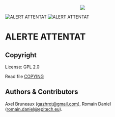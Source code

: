 <p align="center">
<img src="http://s29.postimg.org/59byvmrqf/image.jpg" />
</p>

![ALERT ATTENTAT](http://s30.postimg.org/fmqpdd90h/image.jpg)
![ALERT ATTENTAT](http://hpics.li/8276009)

# ALERTE ATTENTAT



## Copyright

License: GPL 2.0

Read file [COPYING](COPYING)

## Authors &amp; Contributors

Axel Bruneaux (gazhrot@gmail.com), Romain Daniel (romain.daniel@epitech.eu).
